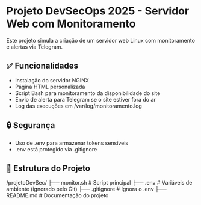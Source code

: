#  Projeto DevSecOps 2025 - Servidor Web com Monitoramento

Este projeto simula a criação de um servidor web Linux com monitoramento e alertas via Telegram.

## ✅ Funcionalidades

- Instalação do servidor NGINX
- Página HTML personalizada
- Script Bash para monitoramento da disponibilidade do site
- Envio de alerta para Telegram se o site estiver fora do ar
- Log das execuções em /var/log/monitoramento.log

## 🔒 Segurança

- Uso de .env para armazenar tokens sensíveis
- .env está protegido via .gitignore

## 📁 Estrutura do Projeto

/projetoDevSec/
├── monitor.sh          # Script principal
├── .env                # Variáveis de ambiente (ignorado pelo Git)
├── .gitignore          # Ignora o .env
├── README.md           # Documentação do projeto
